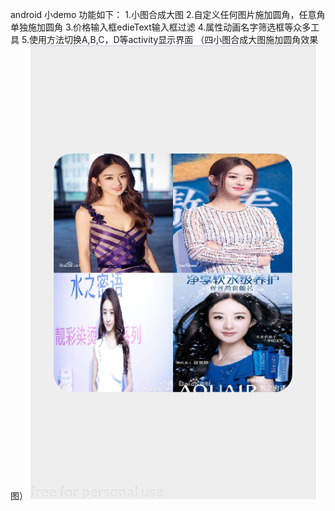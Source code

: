 android 小demo
功能如下：
1.小图合成大图
2.自定义任何图片施加圆角，任意角单独施加圆角
3.价格输入框edieText输入框过滤
4.属性动画名字筛选框等众多工具
5.使用方法切换A,B,C，D等activity显示界面
（四小图合成大图施加圆角效果图）
  ![image](https://github.com/pingcc/MyApplication/blob/master/screen.png?raw=true)



